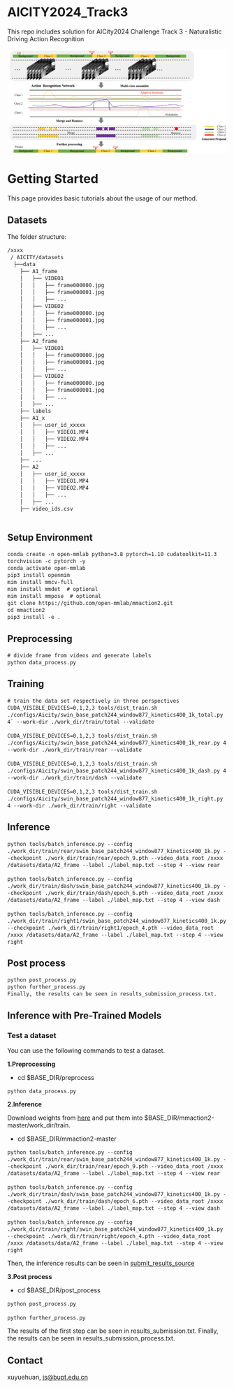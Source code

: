 # AICITY2024_Track3
This repo includes solution for AICity2024 Challenge Track 3 -  Naturalistic Driving Action Recognition


![framework.png](./framework.png)



# Getting Started

This page provides basic tutorials about the usage of our method.


<!-- TOC -->

## Datasets

The folder structure:

```
/xxxx
 / AICITY/datasets
  ├──data
    ├── A1_frame
    │   ├── VIDEO1
    │   │   ├── frame000000.jpg
    │   │   ├── frame000001.jpg
    │   │   ├── ...
    │   ├── VIDEO2
    │   │   ├── frame000000.jpg
    │   │   ├── frame000001.jpg
    │   │   ├── ...
    │   ├── ...
    ├── A2_frame
    │   ├── VIDEO1
    │   │   ├── frame000000.jpg
    │   │   ├── frame000001.jpg
    │   │   ├── ...
    │   ├── VIDEO2
    │   │   ├── frame000000.jpg
    │   │   ├── frame000001.jpg
    │   │   ├── ...
    │   ├── ...
    ├── labels
    ├── A1_x
    │   ├── user_id_xxxxx
    │   │   ├── VIDEO1.MP4
    │   │   ├── VIDEO2.MP4
    │   │   ├── ...
    │   ├── ...
    ├── ...
    ├── A2
    │   ├── user_id_xxxxx
    │   │   ├── VIDEO1.MP4
    │   │   ├── VIDEO2.MP4
    │   │   ├── ...
    │   ├── ...
    ├── video_ids.csv
 

```
## Setup Environment
```shell
conda create -n open-mmlab python=3.8 pytorch=1.10 cudatoolkit=11.3 torchvision -c pytorch -y
conda activate open-mmlab
pip3 install openmim
mim install mmcv-full
mim install mmdet  # optional
mim install mmpose  # optional
git clone https://github.com/open-mmlab/mmaction2.git
cd mmaction2
pip3 install -e .
```

## Preprocessing

```shell
# divide frame from videos and generate labels
python data_process.py 
```

## Training

```shell
# train the data set respectively in three perspectives
CUDA_VISIBLE_DEVICES=0,1,2,3 tools/dist_train.sh ./configs/Aicity/swin_base_patch244_window877_kinetics400_1k_total.py 4` --work-dir ./work_dir/train/total --validate

CUDA_VISIBLE_DEVICES=0,1,2,3 tools/dist_train.sh ./configs/Aicity/swin_base_patch244_window877_kinetics400_1k_rear.py 4 --work-dir ./work_dir/train/rear --validate

CUDA_VISIBLE_DEVICES=0,1,2,3 tools/dist_train.sh ./configs/Aicity/swin_base_patch244_window877_kinetics400_1k_dash.py 4 --work-dir ./work_dir/train/dash --validate

CUDA_VISIBLE_DEVICES=0,1,2,3 tools/dist_train.sh ./configs/Aicity/swin_base_patch244_window877_kinetics400_1k_right.py 4 --work-dir ./work_dir/train/right --validate

```

## Inference

```shell
python tools/batch_inference.py --config ./work_dir/train/rear/swin_base_patch244_window877_kinetics400_1k.py --checkpoint ./work_dir/train/rear/epoch_9.pth --video_data_root /xxxx /datasets/data/A2_frame --label ./label_map.txt --step 4 --view rear

python tools/batch_inference.py --config ./work_dir/train/dash/swin_base_patch244_window877_kinetics400_1k.py --checkpoint ./work_dir/train/dash/epoch_6.pth --video_data_root /xxxx /datasets/data/A2_frame --label ./label_map.txt --step 4 --view dash

python tools/batch_inference.py --config ./work_dir/train/right1/swin_base_patch244_window877_kinetics400_1k.py --checkpoint ./work_dir/train/right1/epoch_4.pth --video_data_root /xxxx /datasets/data/A2_frame --label ./label_map.txt --step 4 --view right
```

## Post process

```shell
python post_process.py 
python further_process.py 
Finally, the results can be seen in results_submission_process.txt.
```



## Inference with Pre-Trained Models

### Test a dataset
 You can use the following commands to test a dataset. 

**1.Preprocessing** 
- cd $BASE_DIR/preprocess
```shell
python data_process.py 
```

**2.Inference** 

Download weights from [here](https://drive.google.com/drive/folders/1Hqzm1ksPyZKA6L4twIHz8JahKzJWBrAb) and put them into $BASE_DIR/mmaction2-master/work_dir/train.



- cd $BASE_DIR/mmaction2-master
```shell
python tools/batch_inference.py --config ./work_dir/train/rear/swin_base_patch244_window877_kinetics400_1k.py --checkpoint ./work_dir/train/rear/epoch_9.pth --video_data_root /xxxx /datasets/data/A2_frame --label ./label_map.txt --step 4 --view rear

python tools/batch_inference.py --config ./work_dir/train/dash/swin_base_patch244_window877_kinetics400_1k.py --checkpoint ./work_dir/train/dash/epoch_6.pth --video_data_root /xxxx /datasets/data/A2_frame --label ./label_map.txt --step 4 --view dash

python tools/batch_inference.py --config ./work_dir/train/right/swin_base_patch244_window877_kinetics400_1k.py --checkpoint ./work_dir/train/right/epoch_4.pth --video_data_root /xxxx /datasets/data/A2_frame --label ./label_map.txt --step 4 --view right
```
Then, the inference results can be seen in [submit_results_source](https://github.com/heartworm-Nuyoah/2024Aicity_track3/tree/main/mmaction2-master/submit_results_source) 


**3.Post process**

- cd $BASE_DIR/post_process
```shell
python post_process.py 

python further_process.py 

```
The results of the first step can be seen in results_submission.txt. Finally, the results can be seen in results_submission_process.txt.
## Contact
xuyuehuan, js@bupt.edu.cn

